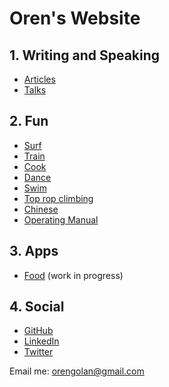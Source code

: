 <!-- numbers -->

# Oren's Website

## 1. Writing and Speaking
* [Articles](articles/)
* [Talks](talks/)

## 2. Fun
* [Surf](surf/)
* [Train](train/)
* [Cook](cook/)
* [Dance](dance/)
* [Swim](swim/)
* [Top rop climbing](top-rope/)
* [Chinese](chinese/)
* [Operating Manual](operating-manual/)

## 3. Apps
* [Food](https://oren.github.io/food/) (work in progress)

## 4. Social

* [GitHub](https://www.github.com/oren)
* [LinkedIn](https://www.linkedin.com/in/orengolan)
* [Twitter](https://www.twitter.com/oreng)

Email me: <orengolan@gmail.com>

